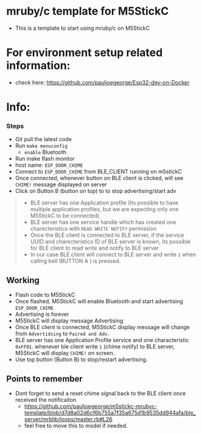 # mruby/c template for M5StickC
 - This  is a template to start using mruby/c on M5StickC

# For environment setup related information:
  - check here: https://github.com/pauljoegeorge/Esp32-dev-on-Docker


# Info:
### Steps
  - Git pull the latest code
  - Run `make menuconfig`
    - `enable` Bluetooth
 - Run make flash monitor
 - host name: `ESP_DOOR_CHIME`
 - Connect to `ESP_DOOR_CHIME` from BLE_CLIENT running on m5stickC
 - Once connected, whenever button on BLE client is clicked, will see `CHIME!` message displayed on server
 - Click on Button B (button on top) to to stop advertising/start adv
 
> - BLE server has one Application profile (Its possible to have multiple application profiles, but we are expecting only one M5StickC to be connected) <br>
> - BLE server has one service handle which has created one charecteristics with `READ WRITE NOTIFY` permission <br>
> - Once the BLE client is connected to BLE server, if the service UUID and charecteristics ID of BLE server is known, its possible for BLE client to read write and notify to BLE server <br>
> - In our case BLE client will connect to BLE server and write `1` when calling bell (BUTTON A ) is pressed. <br>


## Working
- Flash code to M5StickC
- Once flashed, M5StickC will enable Bluetooth and start advertising `ESP_DOOR_CHIME`
- Advertising is forever
- M5StickC will display message Advertising
- Once BLE client is connected, M5StickC display message will change from `Advertidsing` to `Paired and Adv.`
- BLE server has one Application Profile service and one characteristic `0xFF01`. whenever ble client write `1` (chime notify) to BLE server,  M5StickC will display `CHIME!` on screen. 
- Use top button (Button B) to stop/restart advertising.




## Points to remember
- Dont forget to send a reset chime signal back to the BLE client once received the notificaiton
  - https://github.com/pauljoegeorge/m5stickc-mrubyc-template/blob/d7d8a02d6cf6b755a7f35a675d1b9535dd944afa/ble_server/mrblib/loops/master.rb#L26
  - feel free to move this to model if needed. 
  
